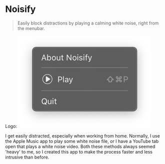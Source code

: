# Noisify

> Easily block distractions by playing a calming white noise, right from the menubar.

Logo: ![Screenshot from the Noisify app](https://github.com/cheerlessDreamer/noisify/blob/963a809741d1d1ec38cbae9facd1fc7f01ea9a61/screenshot.png "Screenshot from the Noisify app")

I get easily distracted, especially when working from home. Normally, I use the Apple Music app to play some white noise file, or I have a YouTube tab open that plays a white noise video. Both these methods always seemed 'heavy' to me, so I created this app to make the process faster and less intrusive than before.
